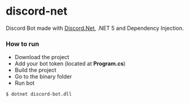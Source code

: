 # discord-net
Discord Bot made with [Discord.Net](https://github.com/discord-net/Discord.Net), .NET 5 and Dependency Injection.

### How to run
 - Download the project
 - Add your bot token (located at **Program.cs**)
 - Build the project
 - Go to the binary folder
 - Run bot 

 `$ dotnet discord-bot.dll`
